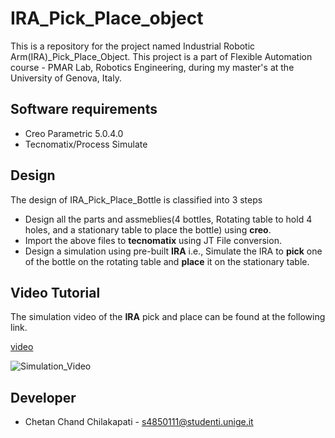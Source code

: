 # IRA_Pick_Place_object
This is a repository for the project named Industrial Robotic Arm(IRA)_Pick_Place_Object. This project is a part of Flexible Automation course - PMAR Lab, Robotics Engineering, during my master's at the University of Genova, Italy.


## Software requirements

* Creo Parametric 5.0.4.0
* Tecnomatix/Process Simulate


## Design
The design of IRA_Pick_Place_Bottle is classified into 3 steps

* Design all the parts and assmeblies(4 bottles, Rotating table to hold 4 holes, and a stationary table to place the bottle) using **creo**.
* Import the above files to **tecnomatix** using JT File conversion.
* Design a simulation using pre-built **IRA** i.e., Simulate the IRA to **pick** one of the bottle on the rotating table and **place** it on the stationary table.


## Video Tutorial
The simulation video of the **IRA** pick and place can be found at the following link.

[video](https://www.youtube.com/watch?v=WfgFxgPY99w)

![Simulation_Video](https://github.com/chetanchandc/IRA_Pick_Place_Bottle/blob/main/Simulation_Video.gif)

## Developer

* Chetan Chand Chilakapati - s4850111@studenti.unige.it

